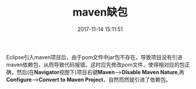 ﻿---
layout: post
title: maven缺包
date: 2017-11-14 15:11:51
tags: maven
---
Eclipse引入maven项目后，由于pom文件中jar包不存在，导致项目没有引进maven依赖包，从而导致代码报错。这时应先修改pom文件，使得相对应的包正确，然后(在**Navigator**视图下)项目右键**Maven**-->**Disable Maven Nature**,再**Configure**-->**Convert to Maven Project**，自然而然就引进了依赖包。